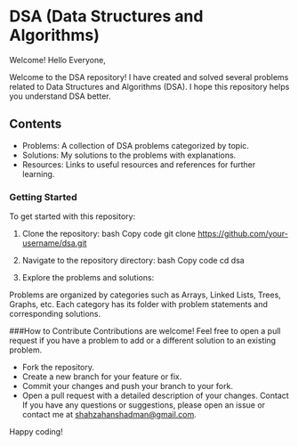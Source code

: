 # DSA (Data Structures and Algorithms)
Welcome!
Hello Everyone,

Welcome to the DSA repository! I have created and solved several problems related to Data Structures and Algorithms (DSA). I hope this repository helps you understand DSA better.

## Contents
- Problems: A collection of DSA problems categorized by topic.
- Solutions: My solutions to the problems with explanations.
- Resources: Links to useful resources and references for further learning.

### Getting Started
To get started with this repository:

1. Clone the repository:
bash
Copy code
git clone https://github.com/your-username/dsa.git

2. Navigate to the repository directory:
bash
Copy code
cd dsa

3. Explore the problems and solutions:

Problems are organized by categories such as Arrays, Linked Lists, Trees, Graphs, etc.
Each category has its folder with problem statements and corresponding solutions.

###How to Contribute
Contributions are welcome! Feel free to open a pull request if you have a problem to add or a different solution to an existing problem.

- Fork the repository.
- Create a new branch for your feature or fix.
- Commit your changes and push your branch to your fork.
- Open a pull request with a detailed description of your changes.
Contact
If you have any questions or suggestions, please open an issue or contact me at shahzahanshadman@gmail.com.

Happy coding!

